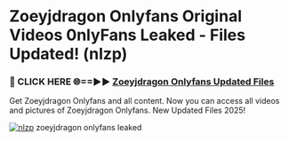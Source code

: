 # Zoeyjdragon Onlyfans Original Videos 0nlyFans Leaked - Files Updated! (nlzp)

<h3>🔴 CLICK HERE 🌐==►► <a href="https://tinyurl.com/2jnfzry5" rel="nofollow">Zoeyjdragon Onlyfans Updated Files</a></h3>

Get Zoeyjdragon Onlyfans and all content. Now you can access all videos and pictures of Zoeyjdragon Onlyfans. New Updated Files 2025!

[![nlzp](https://i.imgur.com/GyGTBgg.gif)](https://tinyurl.com/2jnfzry5)
zoeyjdragon onlyfans leaked